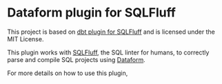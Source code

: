 # Dataform plugin for SQLFluff

This project is based on [dbt plugin for SQLFluff](https://github.com/hiracky16/sqlfluff/blob/main/plugins/sqlfluff-templater-dbt/) and is licensed under the MIT License.

This plugin works with [SQLFluff](https://pypi.org/project/sqlfluff/), the
SQL linter for humans, to correctly parse and compile SQL projects using
[Dataform](https://cloud.google.com/dataform).

For more details on how to use this plugin,
<!-- [see the documentation](). -->
